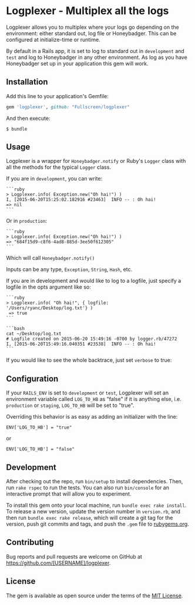 # Logplexer - Multiplex all the logs

Logplexer allows you to multiplex where your logs go depending on the environment: either standard out, log file or Honeybadger. This can be configured at initialize-time or runtime.

By default in a Rails app, it is set to log to standard out in `development` and `test` and log to Honeybadger in any other environment. As log as you have Honeybadger set up in your application this gem will work.

## Installation

Add this line to your application's Gemfile:

```ruby
gem 'logplexer', github: "Fullscreen/logplexer"
```

And then execute:

    $ bundle

## Usage

Logplexer is a wrapper for `Honeybadger.notify` or Ruby's `Logger` class with all the methods for the typical `Logger` class.

If you are in `development`, you can write:

    ```ruby
    > Logplexer.info( Exception.new("Oh hai!") )
    I, [2015-06-20T15:25:02.182916 #23463]  INFO -- : Oh hai!
    => nil
    ```

Or in `production`:

    ```ruby
    > Logplexer.info( Exception.new("Oh hai!") )
    => "684f15d9-c8f6-4ad8-885d-3ee50f612305"
    ```

Which will call `Honeybadger.notify()`

Inputs can be any type, `Exception`, `String`, `Hash`, etc.

If you are in development and would like to log to a logfile, just specify a logfile in the opts argument like so:

    ```ruby
    > Logplexer.info( "Oh hai!", { logfile: '/Users/ryanc/Desktop/log.txt'} )
     => true
    ```

    ```bash
    cat ~/Desktop/log.txt
    # Logfile created on 2015-06-20 15:49:16 -0700 by logger.rb/47272
    I, [2015-06-20T15:49:16.040351 #23538]  INFO -- : Oh hai!
    ```

If you would like to see the whole backtrace, just set `verbose` to true:



## Configuration

If your `RAILS_ENV` is set to `development` or `test`, Logplexer will set an environment variable called `LOG_TO_HB` as "false" if it is anything else, i.e. `production` or `staging`, `LOG_TO_HB` will be set to "true".

Overriding this behavior is as easy as adding an initializer with the line:

    ENV['LOG_TO_HB'] = "true"

or

    ENV['LOG_TO_HB'] = "false"

## Development

After checking out the repo, run `bin/setup` to install dependencies. Then, run `rake rspec` to run the tests. You can also run `bin/console` for an interactive prompt that will allow you to experiment.

To install this gem onto your local machine, run `bundle exec rake install`. To release a new version, update the version number in `version.rb`, and then run `bundle exec rake release`, which will create a git tag for the version, push git commits and tags, and push the `.gem` file to [rubygems.org](https://rubygems.org).

## Contributing

Bug reports and pull requests are welcome on GitHub at https://github.com/[USERNAME]/logplexer.


## License

The gem is available as open source under the terms of the [MIT License](http://opensource.org/licenses/MIT).
